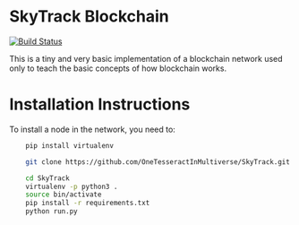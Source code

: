 # SkyTrack Blockchain

[![Build Status](https://travis-ci.org/OneTesseractInMultiverse/SkyTrack.svg?branch=master)](https://travis-ci.org/OneTesseractInMultiverse/SkyTrack)

This is a tiny and very basic implementation of a blockchain network used only to teach the basic concepts of how blockchain works.

# Installation Instructions

To install a node in the network, you need to:

```bash
    pip install virtualenv
```


```bash
    git clone https://github.com/OneTesseractInMultiverse/SkyTrack.git
```


```bash
    cd SkyTrack
    virtualenv -p python3 .
    source bin/activate
    pip install -r requirements.txt
    python run.py
```



